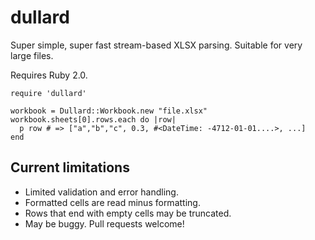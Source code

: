# dullard

Super simple, super fast stream-based XLSX parsing.  Suitable for very large
files.

Requires Ruby 2.0.

    require 'dullard' 

    workbook = Dullard::Workbook.new "file.xlsx"
    workbook.sheets[0].rows.each do |row|
      p row # => ["a","b","c", 0.3, #<DateTime: -4712-01-01....>, ...]
    end

## Current limitations
 * Limited validation and error handling.
 * Formatted cells are read minus formatting.
 * Rows that end with empty cells may be truncated.
 * May be buggy.  Pull requests welcome!
